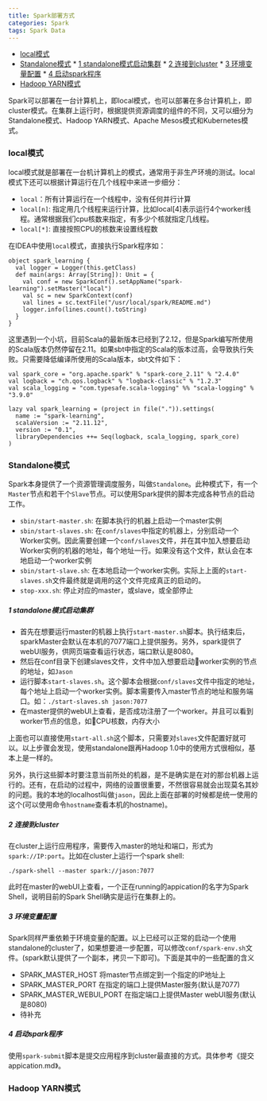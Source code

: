 ```yaml
---
title: Spark部署方式
categories: Spark
tags: Spark Data
---
```


<!-- @import "[TOC]" {cmd="toc" depthFrom=1 depthTo=6 orderedList=false} -->
<!-- code_chunk_output -->

* [local模式](#local模式)
* [Standalone模式](#standalone模式)
		* [1 standalone模式启动集群](#1-standalone模式启动集群)
		* [2 连接到cluster](#2-连接到cluster)
		* [3 环境变量配置](#3-环境变量配置)
		* [4 启动spark程序](#4-启动spark程序)
* [Hadoop YARN模式](#hadoop-yarn模式)

<!-- /code_chunk_output -->


Spark可以部署在一台计算机上，即local模式，也可以部署在多台计算机上，即cluster模式。在集群上运行时，根据提供资源调度的组件的不同，又可以细分为Standalone模式、Hadoop YARN模式、Apache Mesos模式和Kubernetes模式。

### local模式

local模式就是部署在一台机计算机上的模式，通常用于非生产环境的测试。local模式下还可以根据计算运行在几个线程中来进一步细分：

- `local`：所有计算运行在一个线程中，没有任何并行计算
- `local[n]`: 指定用几个线程来运行计算，比如local\[4]表示运行4个worker线程。通常根据我们cpu核数来指定，有多少个核就指定几线程。
- `local[*]`: 直接按照CPU的核数来设置线程数

在IDEA中使用`local`模式，直接执行Spark程序如：

```
object spark_learning {
  val logger = Logger(this.getClass)
  def main(args: Array[String]): Unit = {
    val conf = new SparkConf().setAppName("spark-learning").setMaster("local")
    val sc = new SparkContext(conf)
    val lines = sc.textFile("/usr/local/spark/README.md")
    logger.info(lines.count().toString)
  }
}
```

这里遇到一个小坑，目前Scala的最新版本已经到了2.12，但是Spark编写所使用的Scala版本仍然停留在2.11。如果sbt中指定的Scala的版本过高，会导致执行失败。只需要降低编译所使用的Scala版本，sbt文件如下：

```
val spark_core = "org.apache.spark" % "spark-core_2.11" % "2.4.0"
val logback = "ch.qos.logback" % "logback-classic" % "1.2.3"
val scala_logging = "com.typesafe.scala-logging" %% "scala-logging" % "3.9.0"

lazy val spark_learning = (project in file(".")).settings(
  name := "spark-learning",
  scalaVersion := "2.11.12",
  version := "0.1",
  libraryDependencies ++= Seq(logback, scala_logging, spark_core)
)
```

### Standalone模式

Spark本身提供了一个资源管理调度服务，叫做`Standalone`。此种模式下，有一个`Master`节点和若干个`Slave`节点。可以使用Spark提供的脚本完成各种节点的启动工作。

- `sbin/start-master.sh`: 在脚本执行的机器上启动一个master实例
- `sbin/start-slaves.sh`: 在`conf/slaves`中指定的机器上，分别启动一个Worker实例。因此需要创建一个`conf/slaves`文件，并在其中加入想要启动Worker实例的机器的地址，每个地址一行。如果没有这个文件，默认会在本地启动一个worker实例
- `sbin/start-slave.sh`: 在本地启动一个worker实例。实际上上面的`start-slaves.sh`文件最终就是调用的这个文件完成真正的启动的。
- `stop-xxx.sh`: 停止对应的master，或slave，或全部停止

##### 1 standalone模式启动集群

- 首先在想要运行master的机器上执行`start-master.sh`脚本。执行结束后，sparkMaster会默认在本机的7077端口上提供服务。另外，spark提供了webUI服务，供网页端查看运行状态，端口默认是8080。
- 然后在conf目录下创建slaves文件，文件中加入想要启动worker实例的节点的地址，如`Jason`
- 运行脚本`start-slaves.sh`。这个脚本会根据`conf/slaves`文件中指定的地址，每个地址上启动一个worker实例。脚本需要传入master节点的地址和服务端口。如：`./start-slaves.sh jason:7077`
- 在master提供的webUI上查看，是否成功注册了一个worker。并且可以看到worker节点的信息，如CPU核数，内存大小

上面也可以直接使用`start-all.sh`这个脚本，只需要对`slaves`文件配置好就可以。以上步骤会发现，使用standalone跟再Hadoop 1.0中的使用方式很相似，基本上是一样的。

另外，执行这些脚本时要注意当前所处的机器，是不是确实是在对的那台机器上运行的。还有，在启动的过程中，网络的设置很重要，不然很容易就会出现莫名其妙的问题。我的本地的localhost叫做`jason`，因此上面在部署的时候都是统一使用的这个(可以使用命令`hostname`查看本机的hostname)。

##### 2 连接到cluster

  在cluster上运行应用程序，需要传入master的地址和端口，形式为`spark://IP:port`。比如在cluster上运行一个spark shell:

```
./spark-shell --master spark://jason:7077
```

此时在master的webUI上查看，一个正在running的appication的名字为Spark Shell，说明目前的Spark Shell确实是运行在集群上的。

##### 3 环境变量配置

Spark同样严重依赖于环境变量的配置。以上已经可以正常的启动一个使用standalone的cluster了，如果想要进一步配置，可以修改`conf/spark-env.sh`文件。(spark默认提供了一个副本，拷贝一下即可)。下面是其中的一些配置的含义

- SPARK_MASTER_HOST 将master节点绑定到一个指定的IP地址上
- SPARK_MASTER_PORT 在指定的端口上提供Master服务(默认是7077)
- SPARK_MASTER_WEBUI_PORT 在指定端口上提供Master webUI服务(默认是8080)
- 待补充

##### 4 启动spark程序

使用`spark-submit`脚本是提交应用程序到cluster最直接的方式。具体参考《提交appication.md》。

### Hadoop YARN模式
